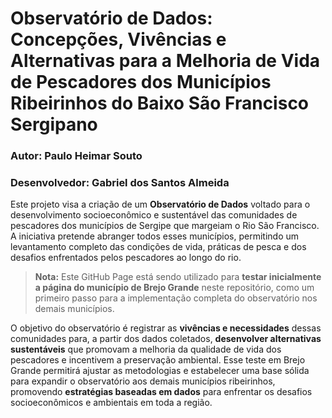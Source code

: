 # Observatório de Dados: Concepções, Vivências e Alternativas para a Melhoria de Vida de Pescadores dos Municípios Ribeirinhos do Baixo São Francisco Sergipano

### Autor: Paulo Heimar Souto  
### Desenvolvedor: Gabriel dos Santos Almeida

Este projeto visa a criação de um **Observatório de Dados** voltado para o desenvolvimento socioeconômico e sustentável das comunidades de pescadores dos municípios de Sergipe que margeiam o Rio São Francisco. A iniciativa pretende abranger todos esses municípios, permitindo um levantamento completo das condições de vida, práticas de pesca e dos desafios enfrentados pelos pescadores ao longo do rio.

> **Nota:** Este GitHub Page está sendo utilizado para **testar inicialmente a página do município de Brejo Grande** neste repositório, como um primeiro passo para a implementação completa do observatório nos demais municípios.

O objetivo do observatório é registrar as **vivências e necessidades** dessas comunidades para, a partir dos dados coletados, **desenvolver alternativas sustentáveis** que promovam a melhoria da qualidade de vida dos pescadores e incentivem a preservação ambiental. Esse teste em Brejo Grande permitirá ajustar as metodologias e estabelecer uma base sólida para expandir o observatório aos demais municípios ribeirinhos, promovendo **estratégias baseadas em dados** para enfrentar os desafios socioeconômicos e ambientais em toda a região.
